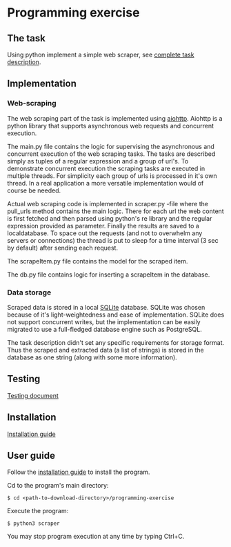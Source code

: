 # Programming exercise

## The task

Using python implement a simple web scraper, see [complete task description](documentation/cand_prog_task.md).

## Implementation

### Web-scraping

The web scraping part of the task is implemented using [aiohttp](https://github.com/aio-libs/aiohttp). Aiohttp is a python library that supports asynchronous web requests and concurrent execution. 

The main.py file contains the logic for supervising the asynchronous and concurrent execution of the web scraping tasks. The tasks are described simply as tuples of a regular expression and a group of url's. To demonstrate concurrent execution the scraping tasks are executed in multiple threads. For simplicity each group of urls is processed in it's own thread. In a real application a more versatile implementation would of course be needed. 

Actual web scraping code is implemented in scraper.py -file where the pull_urls method contains the main logic. There for each url the web content is first fetched and then parsed using python's re library and the regular expression provided as parameter. Finally the results are saved to a localdatabase. To space out the requests (and not to overwhelm any servers or connections) the thread is put to sleep for a time interval (3 sec by default) after sending each request. 

The scrapeItem.py file contains the model for the scraped item. 

The db.py file contains logic for inserting a scrapeItem in the database.

### Data storage

Scraped data is stored in a local [SQLite](https://www.sqlite.org/index.html) database. SQLite was chosen because of it's light-weightedness and ease of implementation. SQLite does not support concurrent writes, but the implementation can be easily migrated to use a full-fledged database engine such as PostgreSQL.

The task description didn't set any specific requirements for storage format. Thus the scraped and extracted data (a list of strings) is stored in the database as one string (along with some more information). 

## Testing

[Testing document](documentation/testing.md)

## Installation

[Installation guide](documentation/installation.md)

## User guide

Follow the [installation guide](documentation/installation.md) to install the program. 

Cd to the program's main directory:

    $ cd <path-to-download-directory>/programming-exercise

Execute the program:

    $ python3 scraper

You may stop program execution at any time by typing Ctrl+C.





